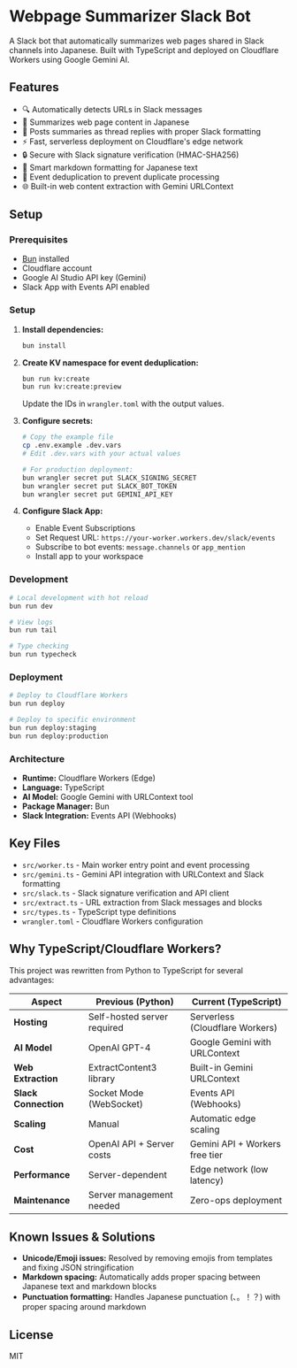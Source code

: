 # Webpage Summarizer Slack Bot

A Slack bot that automatically summarizes web pages shared in Slack channels into Japanese. Built with TypeScript and deployed on Cloudflare Workers using Google Gemini AI.

## Features

- 🔍 Automatically detects URLs in Slack messages
- 📝 Summarizes web page content in Japanese
- 💬 Posts summaries as thread replies with proper Slack formatting
- ⚡ Fast, serverless deployment on Cloudflare's edge network
- 🔒 Secure with Slack signature verification (HMAC-SHA256)
- 🎯 Smart markdown formatting for Japanese text
- 🔄 Event deduplication to prevent duplicate processing
- 🌐 Built-in web content extraction with Gemini URLContext

## Setup

### Prerequisites

- [Bun](https://bun.sh) installed
- Cloudflare account
- Google AI Studio API key (Gemini)
- Slack App with Events API enabled

### Setup

1. **Install dependencies:**
   ```bash
   bun install
   ```

2. **Create KV namespace for event deduplication:**
   ```bash
   bun run kv:create
   bun run kv:create:preview
   ```
   Update the IDs in `wrangler.toml` with the output values.

3. **Configure secrets:**
   ```bash
   # Copy the example file
   cp .env.example .dev.vars
   # Edit .dev.vars with your actual values
   
   # For production deployment:
   bun wrangler secret put SLACK_SIGNING_SECRET
   bun wrangler secret put SLACK_BOT_TOKEN
   bun wrangler secret put GEMINI_API_KEY
   ```

4. **Configure Slack App:**
   - Enable Event Subscriptions
   - Set Request URL: `https://your-worker.workers.dev/slack/events`
   - Subscribe to bot events: `message.channels` or `app_mention`
   - Install app to your workspace

### Development

```bash
# Local development with hot reload
bun run dev

# View logs
bun run tail

# Type checking
bun run typecheck
```

### Deployment

```bash
# Deploy to Cloudflare Workers
bun run deploy

# Deploy to specific environment
bun run deploy:staging
bun run deploy:production
```

### Architecture

- **Runtime:** Cloudflare Workers (Edge)
- **Language:** TypeScript
- **AI Model:** Google Gemini with URLContext tool
- **Package Manager:** Bun
- **Slack Integration:** Events API (Webhooks)

## Key Files

- `src/worker.ts` - Main worker entry point and event processing
- `src/gemini.ts` - Gemini API integration with URLContext and Slack formatting
- `src/slack.ts` - Slack signature verification and API client
- `src/extract.ts` - URL extraction from Slack messages and blocks
- `src/types.ts` - TypeScript type definitions
- `wrangler.toml` - Cloudflare Workers configuration

## Why TypeScript/Cloudflare Workers?

This project was rewritten from Python to TypeScript for several advantages:

| Aspect | Previous (Python) | Current (TypeScript) |
|---------|------------------|---------------------|
| **Hosting** | Self-hosted server required | Serverless (Cloudflare Workers) |
| **AI Model** | OpenAI GPT-4 | Google Gemini with URLContext |
| **Web Extraction** | ExtractContent3 library | Built-in Gemini URLContext |
| **Slack Connection** | Socket Mode (WebSocket) | Events API (Webhooks) |
| **Scaling** | Manual | Automatic edge scaling |
| **Cost** | OpenAI API + Server costs | Gemini API + Workers free tier |
| **Performance** | Server-dependent | Edge network (low latency) |
| **Maintenance** | Server management needed | Zero-ops deployment |

## Known Issues & Solutions

- **Unicode/Emoji issues:** Resolved by removing emojis from templates and fixing JSON stringification
- **Markdown spacing:** Automatically adds proper spacing between Japanese text and markdown blocks
- **Punctuation formatting:** Handles Japanese punctuation (、。！？) with proper spacing around markdown

## License

MIT
